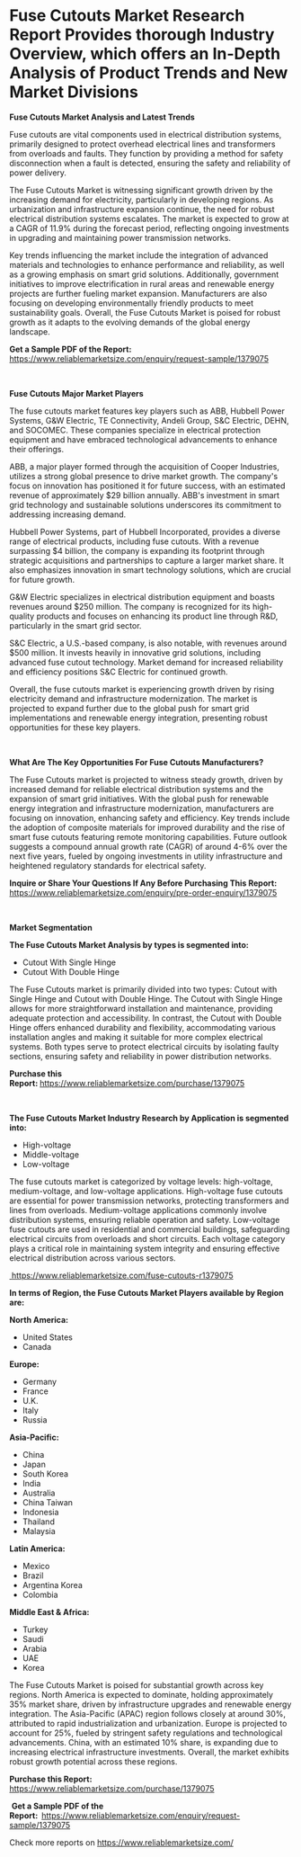 <p><h1>Fuse Cutouts Market Research Report Provides thorough Industry Overview, which offers an In-Depth Analysis of Product Trends and New Market Divisions</h1></p><p><strong>Fuse Cutouts Market Analysis and Latest Trends</strong></p>
<p><p>Fuse cutouts are vital components used in electrical distribution systems, primarily designed to protect overhead electrical lines and transformers from overloads and faults. They function by providing a method for safety disconnection when a fault is detected, ensuring the safety and reliability of power delivery.</p><p>The Fuse Cutouts Market is witnessing significant growth driven by the increasing demand for electricity, particularly in developing regions. As urbanization and infrastructure expansion continue, the need for robust electrical distribution systems escalates. The market is expected to grow at a CAGR of 11.9% during the forecast period, reflecting ongoing investments in upgrading and maintaining power transmission networks.</p><p>Key trends influencing the market include the integration of advanced materials and technologies to enhance performance and reliability, as well as a growing emphasis on smart grid solutions. Additionally, government initiatives to improve electrification in rural areas and renewable energy projects are further fueling market expansion. Manufacturers are also focusing on developing environmentally friendly products to meet sustainability goals. Overall, the Fuse Cutouts Market is poised for robust growth as it adapts to the evolving demands of the global energy landscape.</p></p>
<p><strong>Get a Sample PDF of the Report:&nbsp;</strong> <a href="https://www.reliablemarketsize.com/enquiry/request-sample/1379075?utm_campaign=1133&utm_medium=2&utm_source=Github&utm_content=ia&utm_term=16022025&utm_id=fuse-cutouts">https://www.reliablemarketsize.com/enquiry/request-sample/1379075</a></p>
<p>&nbsp;</p>
<p><strong>Fuse Cutouts Major Market Players</strong></p>
<p><p>The fuse cutouts market features key players such as ABB, Hubbell Power Systems, G&W Electric, TE Connectivity, Andeli Group, S&C Electric, DEHN, and SOCOMEC. These companies specialize in electrical protection equipment and have embraced technological advancements to enhance their offerings.</p><p>ABB, a major player formed through the acquisition of Cooper Industries, utilizes a strong global presence to drive market growth. The company's focus on innovation has positioned it for future success, with an estimated revenue of approximately $29 billion annually. ABB's investment in smart grid technology and sustainable solutions underscores its commitment to addressing increasing demand.</p><p>Hubbell Power Systems, part of Hubbell Incorporated, provides a diverse range of electrical products, including fuse cutouts. With a revenue surpassing $4 billion, the company is expanding its footprint through strategic acquisitions and partnerships to capture a larger market share. It also emphasizes innovation in smart technology solutions, which are crucial for future growth.</p><p>G&W Electric specializes in electrical distribution equipment and boasts revenues around $250 million. The company is recognized for its high-quality products and focuses on enhancing its product line through R&D, particularly in the smart grid sector.</p><p>S&C Electric, a U.S.-based company, is also notable, with revenues around $500 million. It invests heavily in innovative grid solutions, including advanced fuse cutout technology. Market demand for increased reliability and efficiency positions S&C Electric for continued growth.</p><p>Overall, the fuse cutouts market is experiencing growth driven by rising electricity demand and infrastructure modernization. The market is projected to expand further due to the global push for smart grid implementations and renewable energy integration, presenting robust opportunities for these key players.</p></p>
<p>&nbsp;</p>
<p><strong>What Are The Key Opportunities For Fuse Cutouts Manufacturers?</strong></p>
<p><p>The Fuse Cutouts market is projected to witness steady growth, driven by increased demand for reliable electrical distribution systems and the expansion of smart grid initiatives. With the global push for renewable energy integration and infrastructure modernization, manufacturers are focusing on innovation, enhancing safety and efficiency. Key trends include the adoption of composite materials for improved durability and the rise of smart fuse cutouts featuring remote monitoring capabilities. Future outlook suggests a compound annual growth rate (CAGR) of around 4-6% over the next five years, fueled by ongoing investments in utility infrastructure and heightened regulatory standards for electrical safety.</p></p>
<p><strong>Inquire or Share Your Questions If Any Before Purchasing This Report:</strong> <a href="https://www.reliablemarketsize.com/enquiry/pre-order-enquiry/1379075?utm_campaign=1133&utm_medium=2&utm_source=Github&utm_content=ia&utm_term=16022025&utm_id=fuse-cutouts">https://www.reliablemarketsize.com/enquiry/pre-order-enquiry/1379075</a></p>
<p>&nbsp;</p>
<p><strong>Market Segmentation</strong></p>
<p><strong>The Fuse Cutouts Market Analysis by types is segmented into:</strong></p>
<p><ul><li>Cutout With Single Hinge</li><li>Cutout With Double Hinge</li></ul></p>
<p><p>The Fuse Cutouts market is primarily divided into two types: Cutout with Single Hinge and Cutout with Double Hinge. The Cutout with Single Hinge allows for more straightforward installation and maintenance, providing adequate protection and accessibility. In contrast, the Cutout with Double Hinge offers enhanced durability and flexibility, accommodating various installation angles and making it suitable for more complex electrical systems. Both types serve to protect electrical circuits by isolating faulty sections, ensuring safety and reliability in power distribution networks.</p></p>
<p><strong>Purchase this Report:&nbsp;</strong><a href="https://www.reliablemarketsize.com/purchase/1379075?utm_campaign=1133&utm_medium=2&utm_source=Github&utm_content=ia&utm_term=16022025&utm_id=fuse-cutouts">https://www.reliablemarketsize.com/purchase/1379075</a></p>
<p>&nbsp;</p>
<p><strong>The Fuse Cutouts Market Industry Research by Application is segmented into:</strong></p>
<p><ul><li>High-voltage</li><li>Middle-voltage</li><li>Low-voltage</li></ul></p>
<p><p>The fuse cutouts market is categorized by voltage levels: high-voltage, medium-voltage, and low-voltage applications. High-voltage fuse cutouts are essential for power transmission networks, protecting transformers and lines from overloads. Medium-voltage applications commonly involve distribution systems, ensuring reliable operation and safety. Low-voltage fuse cutouts are used in residential and commercial buildings, safeguarding electrical circuits from overloads and short circuits. Each voltage category plays a critical role in maintaining system integrity and ensuring effective electrical distribution across various sectors.</p></p>
<p><a href="https://www.reliablemarketsize.com/fuse-cutouts-r1379075?utm_campaign=1133&utm_medium=2&utm_source=Github&utm_content=ia&utm_term=16022025&utm_id=fuse-cutouts">&nbsp;https://www.reliablemarketsize.com/fuse-cutouts-r1379075</a></p>
<p><strong>In terms of Region, the Fuse Cutouts Market Players available by Region are:</strong></p>
<p>
    <p> <strong> North America: </strong>
        <ul>
            <li>United States</li>
            <li>Canada</li>
        </ul>
        </p> 
    <p> <strong> Europe: </strong>
        <ul>
            <li>Germany</li>
            <li>France</li>
            <li>U.K.</li>
            <li>Italy</li>
            <li>Russia</li>
        </ul>
        </p> 
    <p> <strong> Asia-Pacific: </strong>
        <ul>
            <li>China</li>
            <li>Japan</li>
            <li>South Korea</li>
            <li>India</li>
            <li>Australia</li>
            <li>China Taiwan</li>
            <li>Indonesia</li>
            <li>Thailand</li>
            <li>Malaysia</li>
        </ul>
        </p> 
    <p> <strong> Latin America: </strong>
        <ul>
            <li>Mexico</li>
            <li>Brazil</li>
            <li>Argentina Korea</li>
            <li>Colombia</li>
        </ul>
        </p> 
    <p> <strong> Middle East & Africa: </strong>
        <ul>
            <li>Turkey</li>
            <li>Saudi</li>
            <li>Arabia</li>
            <li>UAE</li>
            <li>Korea</li>
        </ul>
    </p>
    </p>
<p><p>The Fuse Cutouts Market is poised for substantial growth across key regions. North America is expected to dominate, holding approximately 35% market share, driven by infrastructure upgrades and renewable energy integration. The Asia-Pacific (APAC) region follows closely at around 30%, attributed to rapid industrialization and urbanization. Europe is projected to account for 25%, fueled by stringent safety regulations and technological advancements. China, with an estimated 10% share, is expanding due to increasing electrical infrastructure investments. Overall, the market exhibits robust growth potential across these regions.</p></p>
<p><strong>Purchase this Report: </strong><a href="https://www.reliablemarketsize.com/purchase/1379075?utm_campaign=1133&utm_medium=2&utm_source=Github&utm_content=ia&utm_term=16022025&utm_id=fuse-cutouts">https://www.reliablemarketsize.com/purchase/1379075</a></p>
<p>&nbsp;<strong>Get a Sample PDF of the Report:&nbsp;&nbsp;</strong><a href="https://www.reliablemarketsize.com/enquiry/request-sample/1379075?utm_campaign=1133&utm_medium=2&utm_source=Github&utm_content=ia&utm_term=16022025&utm_id=fuse-cutouts">https://www.reliablemarketsize.com/enquiry/request-sample/1379075</a></p>
<p><strong></strong></p>
<p>Check more reports on <a href="https://www.reliablemarketsize.com/?utm_campaign=1133&utm_medium=2&utm_source=Github&utm_content=ia&utm_term=16022025&utm_id=fuse-cutouts">https://www.reliablemarketsize.com/</a></p>